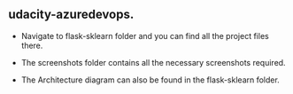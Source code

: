 ## udacity-azuredevops.

* Navigate to flask-sklearn folder and you can find all the project files there.

* The screenshots folder contains all the necessary screenshots required.

* The Architecture diagram can also be found in the flask-sklearn folder.
